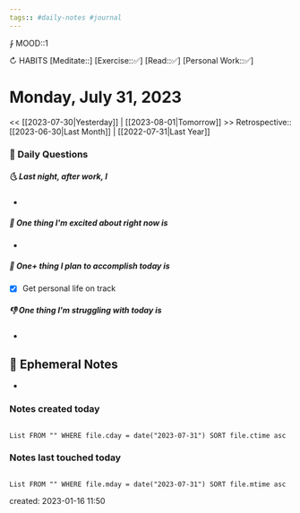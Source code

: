```yaml
---
tags:: #daily-notes #journal
---
```


⨑ MOOD::1

↻ HABITS
[Meditate::]
[Exercise::✅]
[Read::✅]
[Personal Work::✅]

# Monday, July 31, 2023

\<\< [[2023-07-30|Yesterday]] | [[2023-08-01|Tomorrow]] >>
Retrospective:: [[2023-06-30|Last Month]] | [[2022-07-31|Last Year]]

### 📅 Daily Questions

##### 🌜 Last night, after work, I

-
##### 🙌 One thing I'm excited about right now is

-

##### 🚀 One+ thing I plan to accomplish today is

- [x] Get personal life on track

##### 👎 One thing I'm struggling with today is

-

## 📝 Ephemeral Notes

-

### Notes created today

```dataview

List FROM "" WHERE file.cday = date("2023-07-31") SORT file.ctime asc

```

### Notes last touched today

```dataview

List FROM "" WHERE file.mday = date("2023-07-31") SORT file.mtime asc

```

created: 2023-01-16 11:50
